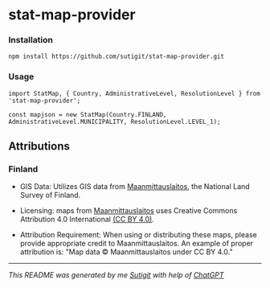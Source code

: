 # stat-map-provider

### Installation
```
npm install https://github.com/sutigit/stat-map-provider.git
```

### Usage
```
import StatMap, { Country, AdministrativeLevel, ResolutionLevel } from 'stat-map-provider';

const mapjson = new StatMap(Country.FINLAND, AdministrativeLevel.MUNICIPALITY, ResolutionLevel.LEVEL_1);
```


## Attributions

### Finland
- GIS Data: Utilizes GIS data from [Maanmittauslaitos](https://www.maanmittauslaitos.fi/), the National Land Survey of Finland.
- Licensing: maps from [Maanmittauslaitos](https://www.maanmittauslaitos.fi/) uses Creative Commons Attribution 4.0 International [(CC BY 4.0)](https://creativecommons.org/licenses/by/4.0/deed.en).

- Attribution Requirement: When using or distributing these maps, please provide appropriate credit to Maanmittauslaitos. An example of proper attribution is: "Map data © Maanmittauslaitos under CC BY 4.0."



---

*This README was generated by me [Sutigit](https://github.com/sutigit) with help of [ChatGPT](https://chatgpt.com/)*